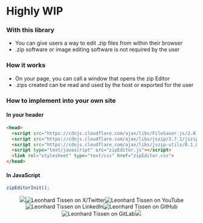 # Highly WIP

### With this library
- You can give users a way to edit .zip files from within their browser
- .zip software or image editing software is not required by the user

### How it works
- On your page, you can call a window that opens the zip Editor
- .zips created can be read and used by the host or exported for the user

### How to implement into your own site

#### In your header
```html
<head>
  <script src="https://cdnjs.cloudflare.com/ajax/libs/FileSaver.js/2.0.0/FileSaver.min.js"></script>
  <script src="https://cdnjs.cloudflare.com/ajax/libs/jszip/3.7.1/jszip.min.js"></script>
  <script src="https://cdnjs.cloudflare.com/ajax/libs/jszip-utils/0.1.0/jszip-utils.min.js"></script>
  <script type="text/javascript" src="zipEditor.js"></script>
  <link rel="stylesheet" type="text/css" href="zipEditor.css">
</head>
```
#### In JavaScript
```js
zipEditorInit();
```

<p align="center">
	<img src="https://s.warze.org/paddingleft3.png" style="display: inline-block;"><a href="https://twitter.warze.org" style="text-decoration: none;"><img src="https://s.warze.org/x3.png" alt="Leonhard Tissen on X/Twitter" style="display: inline-block;"/></a><a href="https://youtube.warze.org" style="text-decoration: none;"><img src="https://s.warze.org/youtube3.png" alt="Leonhard Tissen on YouTube" style="display: inline-block;"/></a><a href="https://linkedin.warze.org" style="text-decoration: none;"><img src="https://s.warze.org/linkedin3.png" alt="Leonhard Tissen on LinkedIn" style="display: inline-block;"/></a><a href="https://github.warze.org" style="text-decoration: none;"><img src="https://s.warze.org/github3.png" alt="Leonhard Tissen on GitHub" style="display: inline-block;"/></a><a href="https://gitlab.warze.org" style="text-decoration: none;"><img src="https://s.warze.org/gitlab3.png" alt="Leonhard Tissen on GitLab" style="display: inline-block;"/></a><img src="https://s.warze.org/paddingright2.png">
</p>
